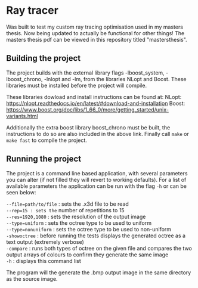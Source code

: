 # Ray tracer
Was built to test my custom ray tracing optimisation used in my masters thesis. Now being updated to actually be functional for other things! The masters thesis pdf can be viewed in this repository titled "mastersthesis".

## Building the project
The project builds with the external library flags -lboost_system, -lboost_chrono, -lnlopt and -lm, from the libraries NLopt and Boost. These libraries must be installed before the project will compile.

These libraries dowload and install instructions can be found at:
NLopt: https://nlopt.readthedocs.io/en/latest/#download-and-installation
Boost: https://www.boost.org/doc/libs/1_66_0/more/getting_started/unix-variants.html

Additionally the extra boost library boost_chrono must be built, the instructions to do so are also included in the above link. Finally call ```make``` or ```make fast``` to compile the project.

## Running the project

The project is a command line based application, with several parameters you can alter (if not filled they will revert to working defaults). For a list of available parameters the application can be run with the flag ```-h``` or can be seen below:

```--file=path/to/file``` : sets the .x3d file to be read\
```--rep=15 : sets the``` number of repetitions to 15\
```--res=1920,1080``` : sets the resolution of the output image\
```--type=uniform``` : sets the octree type to be used to uniform \
```--type=nonuniform``` : sets the octree type to be used to non-uniform\
```-showoctree``` : before running the tests displays the generated octree as a text output (extremely verbose)\
```-compare``` : runs both types of octree on the given file and compares the two output arrays of colours to confirm they  generate the same image\
```-h``` : displays this command list

The program will the generate the .bmp output image in the same directory as the source image.
